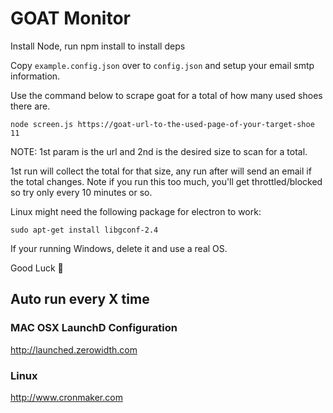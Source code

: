 # GOAT Monitor

Install Node, run npm install to install deps

Copy `example.config.json` over to `config.json` and setup your email smtp information.

Use the command below to scrape goat for a total of how many used shoes there are.

`node screen.js https://goat-url-to-the-used-page-of-your-target-shoe 11`

NOTE: 1st param is the url and 2nd is the desired size to scan for a total.

1st run will collect the total for that size, any run after will send an email if the total changes. Note if you run this too much, you'll get throttled/blocked so try only every 10 minutes or so.

Linux might need the following package for electron to work:

`sudo apt-get install libgconf-2.4`

If your running Windows, delete it and use a real OS.

Good Luck 🐐

## Auto run every X time

### MAC OSX LaunchD Configuration

http://launched.zerowidth.com

### Linux

http://www.cronmaker.com
